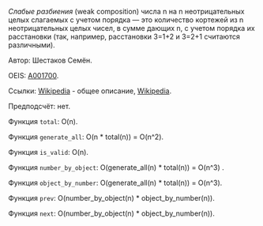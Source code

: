 ﻿*Слабые разбиения* (weak composition) числа n на n неотрицательных целых слагаемых с учетом порядка &mdash;
это количество кортежей из n неотрицательных целых чисел, в сумме дающих n, с учетом порядка их расстановки (так, например, расстановки 3=1+2 и 3=2+1 считаются различными).

Автор: Шестаков Семён.

OEIS: [A001700](http://oeis.org/A001700).

Ссылки:
[Wikipedia](https://en.wikipedia.org/wiki/Stars_and_bars_(combinatorics)) - общее описание,
[Wikipedia](https://en.wikipedia.org/wiki/Composition_(combinatorics)).

Предподсчёт: нет.

Функция `total`: O(n).

Функция `generate_all`: O(n * total(n)) = O(n^2).

Функция `is_valid`: O(n).

Функция `number_by_object`: O(generate_all(n) * total(n)) = O(n^3) .

Функция `object_by_number`: O(generate_all(n) * total(n)) = O(n^3).

Функция `prev`: O(number_by_object(n) * object_by_number(n)).

Функция `next`: O(number_by_object(n) * object_by_number(n)).
